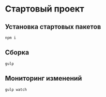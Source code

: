 # Стартовый проект

## Установка стартовых пакетов

```
npm i 
```

## Сборка

```
gulp 
```

## Мониторинг изменений

```
gulp watch
```
